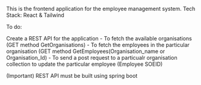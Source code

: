 This is the frontend application for the employee management system.
Tech Stack: React & Tailwind

To do:

Create a REST API for the application 
    - To fetch the available organisations (GET method GetOrganisations)
    - To fetch the employees in the particular organisation (GET method GetEmployees(Organisation_name or Organisation_Id)
    - To send a post request to a particualr organisation collection to update the particular employee (Employee SOEID)

(Important) REST API must be built using spring boot
